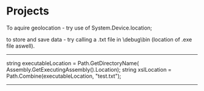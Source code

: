 # Projects

To aquire geolocation - try use of System.Device.location;

to store and save data - try calling a .txt file in \debug\bin (location of .exe file aswell).
***
string executableLocation = Path.GetDirectoryName(
    Assembly.GetExecutingAssembly().Location);
string xslLocation = Path.Combine(executableLocation, "test.txt");
***

